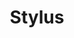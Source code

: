 ---
experience: ['discovery-education', 'essential-forms', 'isobar', 'no1-cooperative']
homepage: 'https://stylus-lang.com/'
logo: ''
skills: ['css', 'pre-processing', 'application-development', 'front-end']
slug: 'stylus'
title: 'Stylus'
type: 'tool'
---
